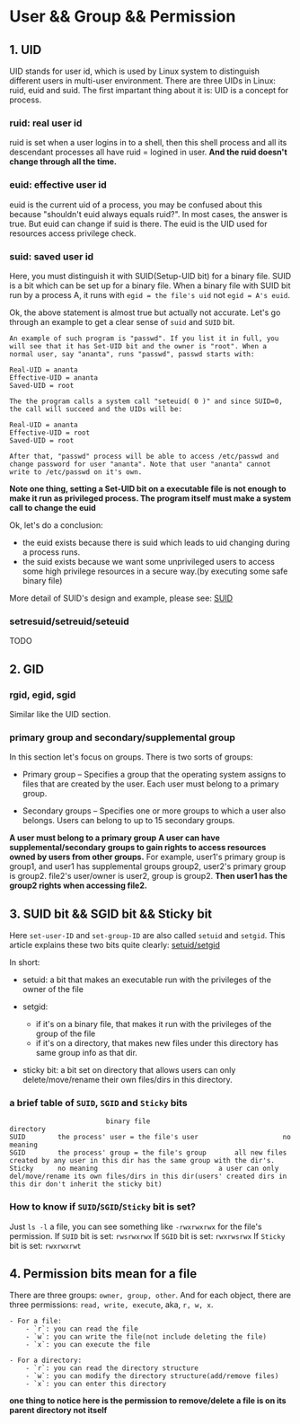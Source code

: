 # User && Group && Permission

## 1. UID

UID stands for user id, which is used by Linux system to distinguish different users
in multi-user environment. There are three UIDs in Linux: ruid, euid and suid.
The first impartant thing about it is: UID is a concept for process.

### ruid: real user id

ruid is set when a user logins in to a shell, then this shell process and all its
descendant processes all have ruid = logined in user.
**And the ruid doesn't change through all the time.**

### euid: effective user id

euid is the current uid of a process, you may be confused about this because "shouldn't
euid always equals ruid?".
In most cases, the answer is true. But euid can change if suid is there. The euid is the UID used for resources access privilege check.

### suid: saved user id

Here, you must distinguish it with SUID(Setup-UID bit) for a binary file. SUID is a bit which can be set up for a binary file.
When a binary file with SUID bit run by a process A, it runs with `egid = the file's uid` not `egid = A's euid`.

Ok, the above statement is almost true but actually not accurate.
Let's go through an example to get a clear sense of `suid` and `SUID` bit.

```
An example of such program is "passwd". If you list it in full, you will see that it has Set-UID bit and the owner is "root". When a normal user, say "ananta", runs "passwd", passwd starts with:

Real-UID = ananta
Effective-UID = ananta
Saved-UID = root

The the program calls a system call "seteuid( 0 )" and since SUID=0, the call will succeed and the UIDs will be:

Real-UID = ananta
Effective-UID = root
Saved-UID = root

After that, "passwd" process will be able to access /etc/passwd and change password for user "ananta". Note that user "ananta" cannot write to /etc/passwd on it's own.
```

**Note one thing, setting a Set-UID bit on a executable file is not enough to make it run as privileged process. The program itself must make a system call to change the euid**

Ok, let's do a conclusion:
- the euid exists because there is suid which leads to uid changing during a process runs. 
- the suid exists because we want some unprivileged users to access some high privilege resources in a secure way.(by executing some safe binary file)

More detail of SUID's design and example, please see: [SUID](./virtiofs/virtiofsd.md#review-some-useful-knowledge)

### setresuid/setreuid/seteuid
TODO

## 2. GID

### rgid, egid, sgid
Similar like the UID section.

### primary group and secondary/supplemental group
In this section let's focus on groups. There is two sorts of groups:

- Primary group – Specifies a group that the operating system assigns to files that are created by the user. Each user must belong to a primary group.

- Secondary groups – Specifies one or more groups to which a user also belongs. Users can belong to up to 15 secondary groups.

**A user must belong to a primary group**
**A user can have supplemental/secondary groups to gain rights to access resources owned by users from other groups.**
For example, user1's primary group is group1, and user1 has supplemental groups group2, user2's primary group is group2.
file2's user/owner is user2, group is group2. **Then user1 has
the group2 rights when accessing file2.**

## 3. SUID bit && SGID bit && Sticky bit

Here `set-user-ID` and `set-group-ID` are also called `setuid` and `setgid`. This article explains
these two bits quite clearly: [setuid/setgid](https://www.cbtnuggets.com/blog/technology/system-admin/linux-file-permissions-understanding-setuid-setgid-and-the-sticky-bit)

In short:
- setuid: a bit that makes an executable run with the privileges of the owner of the file

- setgid:
    - if it's on a binary file, that makes it run with the privileges of the group of the file
    - if it's on a directory, that makes new files under this directory has same group info as that dir.

- sticky bit: a bit set on directory that allows users can only delete/move/rename their own files/dirs in this directory.

### a brief table of `SUID`, `SGID` and `Sticky` bits

```
		                binary file					                directory
SUID		the process' user = the file's user		                no meaning
SGID		the process' group = the file's group		all new files created by any user in this dir has the same group with the dir's.
Sticky		no meaning					            a user can only del/move/rename its own files/dirs in this dir(users' created dirs in this dir don't inherit the sticky bit)
```

### How to know if `SUID`/`SGID`/`Sticky` bit is set?

Just `ls -l` a file, you can see something like `-rwxrwxrwx` for the file's permission.
If `SUID` bit is set: `rwsrwxrwx`
If `SGID` bit is set: `rwxrwsrwx`
If `Sticky` bit is set: `rwxrwxrwt`

## 4. Permission bits mean for a file

There are three groups: `owner, group, other`. And for each object, there are three
permissions: `read, write, execute`, aka, `r, w, x`.

	- For a file: 
		- `r`: you can read the file
		- `w`: you can write the file(not include deleting the file)
		- `x`: you can execute the file

	- For a directory:
		- `r`: you can read the directory structure
		- `w`: you can modify the directory structure(add/remove files)
		- `x`: you can enter this directory

**one thing to notice here is the permission to remove/delete a file is on its parent directory
not itself**
